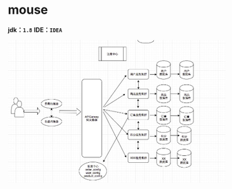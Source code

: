 # mouse
**jdk：`1.8`**
**IDE：`IDEA`**

<img src="https://github.com/FaxBoy/mouse/blob/master/springcloud-feign/src/main/resources/static/images/framework.jpeg">